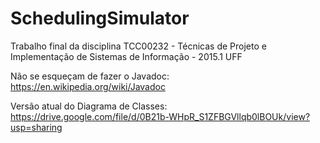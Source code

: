 # SchedulingSimulator
Trabalho final da disciplina TCC00232 - Técnicas de Projeto e Implementação de Sistemas de Informação - 2015.1 UFF

Não se esqueçam de fazer o Javadoc: https://en.wikipedia.org/wiki/Javadoc

Versão atual do Diagrama de Classes: https://drive.google.com/file/d/0B21b-WHpR_S1ZFBGVllqb0lBOUk/view?usp=sharing
